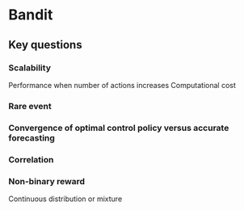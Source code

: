 # Bandit

## Key questions

### Scalability 
Performance when number of actions increases
Computational cost
### Rare event 

### Convergence of optimal control policy versus accurate forecasting

### Correlation

### Non-binary reward 
Continuous distribution or mixture
